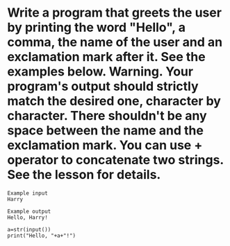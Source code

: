 # Write a program that greets the user by printing the word "Hello", a comma, the name of the user and an exclamation mark after it. See the examples below. Warning. Your program's output should strictly match the desired one, character by character. There shouldn't be any space between the name and the exclamation mark. You can use + operator to concatenate two strings. See the lesson for details.

```
Example input
Harry

Example output
Hello, Harry!

```


```
a=str(input())
print("Hello, "+a+"!")
```
